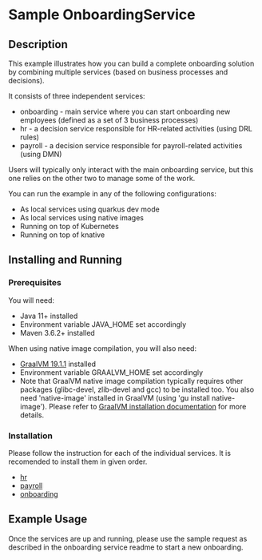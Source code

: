 # Sample OnboardingService

## Description

This example illustrates how you can build a complete onboarding solution by combining multiple services (based on business processes and decisions).

It consists of three independent services:

* onboarding - main service where you can start onboarding new employees (defined as a set of 3 business processes)
* hr - a decision service responsible for HR-related activities (using DRL rules)
* payroll - a decision service responsible for payroll-related activities (using DMN)

Users will typically only interact with the main onboarding service, but this one relies on the other two to manage some of the work.

You can run the example in any of the following configurations:
* As local services using quarkus dev mode
* As local services using native images
* Running on top of Kubernetes
* Running on top of knative

## Installing and Running

### Prerequisites
 
You will need:
  - Java 11+ installed 
  - Environment variable JAVA_HOME set accordingly
  - Maven 3.6.2+ installed

When using native image compilation, you will also need: 
  - [GraalVM 19.1.1](https://github.com/oracle/graal/releases/tag/vm-19.1.1) installed 
  - Environment variable GRAALVM_HOME set accordingly
  - Note that GraalVM native image compilation typically requires other packages (glibc-devel, zlib-devel and gcc) to be installed too.  You also need 'native-image' installed in GraalVM (using 'gu install native-image'). Please refer to [GraalVM installation documentation](https://www.graalvm.org/docs/reference-manual/aot-compilation/#prerequisites) for more details.

### Installation

Please follow the instruction for each of the individual services. It is recomended to install them in given order.

* [hr](hr/README.md)
* [payroll](payroll/README.md)
* [onboarding](onboarding/README.md)

## Example Usage

Once the services are up and running, please use the sample request as described in the onboarding service readme to start a new onboarding.